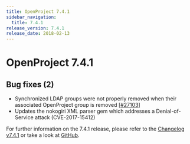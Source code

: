 ```yaml
---
title: OpenProject 7.4.1
sidebar_navigation:
  title: 7.4.1
release_version: 7.4.1
release_date: 2018-02-13
---
```


# OpenProject 7.4.1

## Bug fixes (2)

- Synchronized LDAP groups were not properly removed when their
  associated OpenProject group is removed
  \[[#27103](https://community.openproject.org/wp/27103)\]
- Updates the nokogiri XML parser gem which addresses a
  Denial-of-Service attack (CVE-2017-15412)

For further information on the 7.4.1 release, please refer to
the [Changelog v7.4.1](https://community.openproject.org/versions/855)
or take a look at
[GitHub](https://github.com/opf/openproject/tree/v7.4.1).
